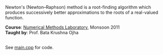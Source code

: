 Newton's (Newton–Raphson) method is a root-finding algorithm which produces
successively better approximations to the roots of a real-valued function.

**Course**: [Numerical Methods Laboratory], Monsoon 2011<br>
**Taught by**: Prof. Bata Krushna Ojha
<br>
<br>

[Numerical Methods Laboratory]: https://github.com/nitrece/numerical-methods-laboratory

See [main.cpp] for code.

[main.cpp]: main.cpp
